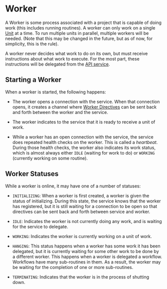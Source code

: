 # Worker

A Worker is some process associated with a project that is
capable of doing work (this includes running routines). A worker can only
work on a single [Unit](./Unit.md) at a time. To run multiple units in parallel,
multiple workers will be needed. (Note that this may be changed in the future,
but as of now, for simplicity, this is the rule).

A worker never decides what work to do on its own, but must receive
instructions about what work to execute. For the most part, these instructions
will be delegated from the [API service](./API-Service.md).

## Starting a Worker

When a worker is started, the following happens:

- The worker opens a connection with the service. When that connection opens,
  it creates a channel where [Worker Directives](./Worker-Directives.md) can
  be sent back and forth between the worker and the service.

- The worker indicates to the service that it is ready to receive a unit of work.

- While a worker has an open connection with the service, the service does
  repeated health checks on the worker. This is called a _heartbeat_. During
  those health checks, the worker also indicates its work status, which is
  almost always either `IDLE` (waiting for work to do) or `WORKING` (currently
  working on some routine).

## Worker Statuses

While a worker is online, it may have one of a number of statuses:

- `INITIALIZING`: When a worker is first created, a worker is given the status
  of initializing. During this state, the service knows that the worker has
  registered, but it is still waiting for a connection to be open so that
  directives can be sent back and forth between service and worker.

- `IDLE`: Indicates the worker is not currently doing any work, and is
  waiting for the service to delegate.

- `WORKING`: Indicates the worker is currently working on a unit of work.

- `HANGING`: This status happens when a worker has some work it has been
  delegated, but it is currently waiting for some other work to be done by
  a different worker. This happens when a worker is delegated a workflow.
  Workflows have many sub-routines in them. As a result, the worker may be
  waiting for the completion of one or more sub-routines.

- `TERMINATING`: Indicates that the worker is in the process of shutting down.

